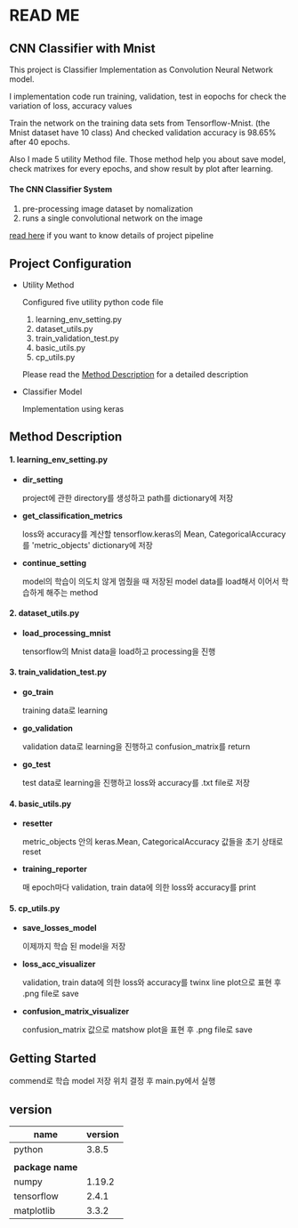 # READ ME

## CNN Classifier with Mnist

This project is Classifier Implementation as Convolution Neural Network model.

I implementation code run training, validation, test in eopochs for check the variation of loss, accuracy values

Train the network on the training data sets from Tensorflow-Mnist. (the Mnist dataset have 10 class) And checked validation accuracy is 98.65%  after 40 epochs.

Also I made 5 utility Method file. Those method help you about save model, check matrixes for every epochs, and show result by plot after learning. 



#### The CNN Classifier System

1. pre-processing image dataset by nomalization
2. runs a single convolutional network on the image

[read here]() if you want to know details of project pipeline 



## Project Configuration

- Utility Method

  Configured five utility python code file

  1. learning_env_setting.py
  2. dataset_utils.py
  3. train_validation_test.py
  4. basic_utils.py
  5. cp_utils.py

  Please read the [Method Description](#method-description) for a detailed description 

- Classifier Model

  Implementation using keras

  



## Method Description

#### 1. learning_env_setting.py

- **dir_setting**

  project에 관한 directory를 생성하고 path를 dictionary에 저장

- **get_classification_metrics**

  loss와 accuracy를 계산할 tensorflow.keras의 Mean, CategoricalAccuracy를 'metric_objects' dictionary에 저장

- **continue_setting**

  model의 학습이 의도치 않게 멈췄을 때 저장된 model data를 load해서 이어서 학습하게 해주는 method

  

#### 2. dataset_utils.py

- **load_processing_mnist**

  tensorflow의 Mnist data을 load하고 processing을 진행



#### 3. train_validation_test.py

- **go_train**

  training data로 learning

- **go_validation**

  validation data로 learning을 진행하고 confusion_matrix를 return

- **go_test**

  test data로 learning을 진행하고 loss와 accuracy를 .txt file로 저장

  



#### 4. basic_utils.py

- **resetter**

  metric_objects 안의 keras.Mean, CategoricalAccuracy 값들을 초기 상태로 reset

- **training_reporter**

  매 epoch마다 validation, train data에 의한 loss와 accuracy를 print

  

#### 5. cp_utils.py

- **save_losses_model**

  이제까지 학습 된 model을 저장

- **loss_acc_visualizer**

  validation, train data에 의한 loss와 accuracy를 twinx line plot으로 표현 후 .png file로 save

- **confusion_matrix_visualizer**

  confusion_matrix 값으로 matshow plot을 표현 후 .png file로 save

  



## Getting Started

commend로 학습 model 저장 위치 결정 후 main.py에서 실행





## version

| name             | version |
| ---------------- | ------- |
| python           | 3.8.5   |
|                  |         |
| **package name** |         |
| numpy            | 1.19.2  |
| tensorflow       | 2.4.1   |
| matplotlib       | 3.3.2   |









